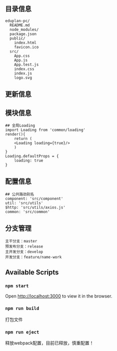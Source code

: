## 目录信息
```
eduplan-pc/
  README.md
  node_modules/
  package.json
  public/
    index.html
    favicon.ico
  src/
    App.css
    App.js
    App.test.js
    index.css
    index.js
    logo.svg
```

## 更新信息

## 模块信息
```
## 全局Loading
import Loading from 'common/loading'
render(){
    return (
    <Loading loading={true}/>
    )
}
Loading.defaultProps = {
    loading: true
}
```

## 配置信息
```
## 公共路劲别名
component: 'src/component'
util: 'src/utils'
$http: 'src/utils/axios.js'
common: 'src/common'
```

## 分支管理
```
主干分支：master
预发布分支：release
主开发分支：develop
开发分支：feature/name-work
```

## Available Scripts

### `npm start`

Open [http://localhost:3000](http://localhost:3000) to view it in the browser.

### `npm run build`

打包文件

### `npm run eject`

释放webpack配置，目前已释放，慎重配置！